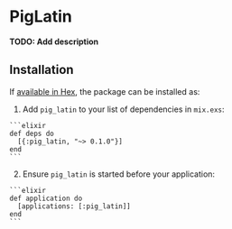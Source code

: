 # PigLatin

**TODO: Add description**

## Installation

If [available in Hex](https://hex.pm/docs/publish), the package can be installed as:

  1. Add `pig_latin` to your list of dependencies in `mix.exs`:

    ```elixir
    def deps do
      [{:pig_latin, "~> 0.1.0"}]
    end
    ```

  2. Ensure `pig_latin` is started before your application:

    ```elixir
    def application do
      [applications: [:pig_latin]]
    end
    ```

